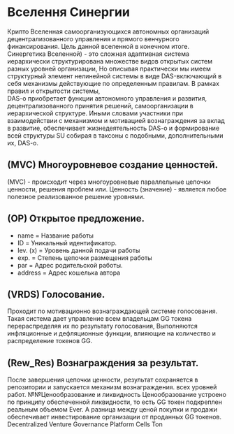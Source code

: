 # Вселення Синергии

Крипто Вселенная самоорганизующихся автономных организаций децентрализованного управления и прямого венчурного финансирования. Цель данной вселенной в конечном итоге. Синергетика Вселенной) - это сложная адаптивная система иерархически структурирована множестве видов открытых систем разных уровней организации, Но описывая практически мы имеем структурный элемент нелинейной системы в виде DAS-включающий в себя механизмы действующие по определенным правилам. В рамках правил и открытости системы,\
DAS-o приобретает функции автономного управления и развития, децентрализованного принятия решений, самоорганизации в иерархической структуре. Иными словами участники при взаимодействии с механизмом и мотивацией вознаграждения за вклад в развитие, обеспечивает жизнедеятельность DAS-o и формирование всей структуры SU собирая в таксоны с подобными, дополнительными их, DAS-o.

## (MVC) Многоуровневое создание ценностей.

(MVC) - происходит через многоуровневые параллельные цепочки ценности, решения проблем или. Ценность (значение) - является любое полезное реализованное решение уровнями.

## (OP) Открытое предложение.

* name = Название работы
* ID = Уникальный идентификатор.
* lev. (x) = Уровень данной подачи работы
* exp. = Степень цепочки размещения работы
* par = Адрес родительской работы.
* address = Адрес кошелька автора

## (VRDS) Голосование.

Проходит по мотивационно вознаграждающей системе голосования. Такая система дает управление всем владельцам GG токена перераспределяя их по результату голосования, Выполняются инфляционные и дефляционные функции, влияющие на количество и распределение токенов GG.

## (Rew\_Res) Вознаграждения за результат.

После завершения цепочки ценности, результат сохраняется в репозитории и запускается механизм вознаграждения. всех уровней работ. №№Ценообразование и ликвидность Ценообразование устроено по принципу обеспеченной ликвидности, то есть GG токен подкреплен реальным объемом Ever. А разница между ценой покупки и продажи обеспечивает инвестирование организации от проданных GG токенов. Decentralized Venture Governance Platform Cells Ton
